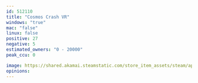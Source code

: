 ```yaml
---
id: 512110
title: "Cosmos Crash VR"
windows: "true"
mac: "false"
linux: false
positive: 27
negative: 5
estimated_owners: "0 - 20000"
peak_ccu: 0

image: https://shared.akamai.steamstatic.com/store_item_assets/steam/apps/512110/header.jpg?t=1495699889
opinions:
---
```


